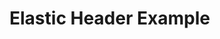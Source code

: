 # Elastic Header Example

<common-codepen-snippet title="Vue 3 Elastic Draggable Header Example" slug="ZEWGmar" :height="474" tab="js,result" :team="false" user="immarina" name="Vue" :preview="false" :editable="false" />
